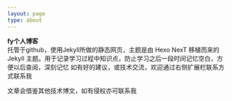 ```yaml
---
layout: page
type: about
---
```


**fy个人博客**  
托管于github，使用Jekyll所做的静态网页，主题是由 Hexo NexT 移植而来的 Jekyll 主题。用于记录学习过程中知识点，防止学习之后一段时间记忆空白，方便以后查阅，深刻记忆
如有好的建议，或技术交流，欢迎通过右侧扩展栏联系方式联系我

文章会借鉴其他技术博文，如有侵权亦可联系我

